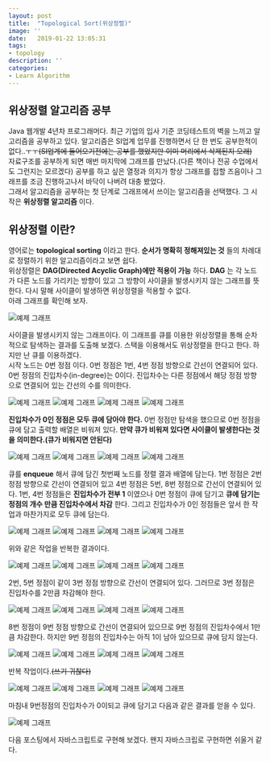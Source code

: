 ```yaml
---
layout: post
title:  "Topological Sort(위상정렬)"
image: ''
date:   2019-01-22 13:05:31
tags: 
- topology
description: ''
categories:
- Learn Algorithm
---
```


      

## 위상정렬 알고리즘 공부

Java 웹개발 4년차 프로그래머다. 최근 기업의 입사 기준 코딩테스트의 벽을 느끼고 알고리즘을 공부하고 있다. 알고리즘은 SI업계 업무를 진행하면서 단 한 번도 공부한적이 없다..ㅜㅜ~~(SI업계에 들어오기전에는 공부를 했었지만 이미 머리에서 삭제된지 오래)~~  
자료구조를 공부하게 되면 매번 마지막에 그래프를 만났다.(다른 책이나 전공 수업에서도 그런지는 모르겠다) 공부를 하고 싶은 열정과 의지가 항상 그래프를 접할 즈음이나 그래프를 조금 진행하고나서 바닥이 나버려 대충 봤었다.  
그래서 알고리즘을 공부하는 첫 단계로 그래프에서 쓰이는 알고리즘을 선택했다. 그 시작은 __위상정렬 알고리즘__ 이다.

    

## 위상정렬 이란?

영어로는 __topological sorting__ 이라고 한다. __순서가 명확히 정해져있는 것__ 들의 차례대로 정렬하기 위한 알고리즘이라고 보면 쉽다.  
위상정렬은 __DAG(Directed Acyclic Graph)에만 적용이 가능__ 하다. __DAG__ 는 각 노드가 다른 노드를 가리키는 방향이 있고 그 방향이 사이클을 발생시키지 않는 그래프를 뜻한다. 다시 말해 사이클이 발생하면 위상정렬을 적용할 수 없다.  
아래 그래프를 확인해 보자.  

![예제 그래프](/assets/img/topological-sort/graph-01.png)  

사이클을 발생시키지 않는 그래프이다. 이 그래프를 큐를 이용한 위상정렬을 통해 순차적으로 탐색하는 결과를 도출해 보겠다. 스택을 이용해서도 위상정렬을 한다고 한다. 하지만 난 큐를 이용하겠다.  
시작 노드는 0번 정점 이다. 0번 정점은 1번, 4번 정점 방향으로 간선이 연결되어 있다. 0번 정점의 진입차수(in-degree)는 0이다. 진입차수는 다른 정점에서 해당 정점 방향으로 연결되어 있는 간선의 수를 의미한다.

![예제 그래프](/assets/img/topological-sort/graph-01.png)
![예제 그래프](/assets/img/topological-sort/table-01.png)
![예제 그래프](/assets/img/topological-sort/queue-01.png)
![예제 그래프](/assets/img/topological-sort/array-01.png)
  
__진입차수가 0인 정점은 모두 큐에 담아야 한다.__ 0번 정점만 탐색을 했으므로 0번 정점을 큐에 담고 출력할 배열은 비워져 있다. __만약 큐가 비워져 있다면 사이클이 발생한다는 것을 의미한다.(큐가 비워지면 안된다)__  

![예제 그래프](/assets/img/topological-sort/graph-02.png)
![예제 그래프](/assets/img/topological-sort/table-02.png)
![예제 그래프](/assets/img/topological-sort/queue-02.png)
![예제 그래프](/assets/img/topological-sort/array-02.png)
  
큐를 __enqueue__ 해서 큐에 담긴 첫번째 노드를 정렬 결과 배열에 담는다. 1번 정점은 2번 정점 방향으로 간선이 연결되어 있고 4번 정점은 5번, 8번 정점으로 간선이 연결되어 있다. 1번, 4번 정점들은 __진입차수가 전부 1__ 이였으나 0번 정점이 큐에 담기고 __큐에 담기는 정점의 개수 만큼 진입차수에서 차감__ 한다. 그리고 진입차수가 0인 정점들은 앞서 한 작업과 마찬가지로 모두 큐에 담는다.  

![예제 그래프](/assets/img/topological-sort/graph-03.png)
![예제 그래프](/assets/img/topological-sort/table-03.png)
![예제 그래프](/assets/img/topological-sort/queue-03.png)
![예제 그래프](/assets/img/topological-sort/array-03.png)
  
위와 같은 작업을 반복한 결과이다.  

![예제 그래프](/assets/img/topological-sort/graph-04.png)
![예제 그래프](/assets/img/topological-sort/table-04.png)
![예제 그래프](/assets/img/topological-sort/queue-04.png)
![예제 그래프](/assets/img/topological-sort/array-04.png)
  
2번, 5번 정점이 같이 3번 정점 방향으로 간선이 연결되어 있다. 그러므로 3번 정점은 진입차수를 2만큼 차감해야 한다.  

![예제 그래프](/assets/img/topological-sort/graph-05.png)
![예제 그래프](/assets/img/topological-sort/table-05.png)
![예제 그래프](/assets/img/topological-sort/queue-05.png)
![예제 그래프](/assets/img/topological-sort/array-05.png)
  
8번 정점이 9번 정점 방향으로 간선이 연결되어 있으므로 9번 정점의 진입차수에서 1만큼 차감한다. 하지만 9번 정점의 진입차수는 아직 1이 남아 있으므로 큐에 담지 않는다.  

![예제 그래프](/assets/img/topological-sort/graph-06.png)
![예제 그래프](/assets/img/topological-sort/table-06.png)
![예제 그래프](/assets/img/topological-sort/queue-06.png)
![예제 그래프](/assets/img/topological-sort/array-06.png)
  
반복 작업이다.~~(쓰기 귀찮다)~~

![예제 그래프](/assets/img/topological-sort/graph-07.png)
![예제 그래프](/assets/img/topological-sort/table-07.png)
![예제 그래프](/assets/img/topological-sort/queue-07.png)
![예제 그래프](/assets/img/topological-sort/array-07.png)

마침내 9번정점의 진입차수가 0이되고 큐에 담기고 다음과 같은 결과를 얻을 수 있다.  

![예제 그래프](/assets/img/topological-sort/array-08.png)
  
다음 포스팅에서 자바스크립트로 구현해 보겠다. 왠지 자바스크립로 구현하면 쉬울거 같다.